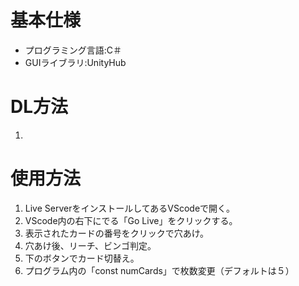 # 基本仕様
- プログラミング言語:C＃
- GUIライブラリ:UnityHub

# DL方法
1. 

# 使用方法
1. Live ServerをインストールしてあるVScodeで開く。
1. VScode内の右下にでる「Go Live」をクリックする。
1. 表示されたカードの番号をクリックで穴あけ。
1. 穴あけ後、リーチ、ビンゴ判定。
1. 下のボタンでカード切替え。
1. プログラム内の「const numCards」で枚数変更（デフォルトは５） 
